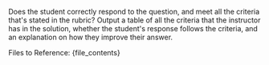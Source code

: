Does the student correctly respond to the question, and meet all the criteria that's stated in the rubric? Output a table of all the criteria that the instructor has in the solution, whether the student's response follows the criteria, and an explanation on how they improve their answer.

Files to Reference:
{file_contents}
